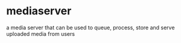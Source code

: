 # mediaserver
a media server that can be used to queue, process, store and serve uploaded media from users

